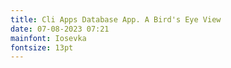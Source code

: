 ```yaml
---
title: Cli Apps Database App. A Bird's Eye View
date: 07-08-2023 07:21
mainfont: Iosevka
fontsize: 13pt
---
```




